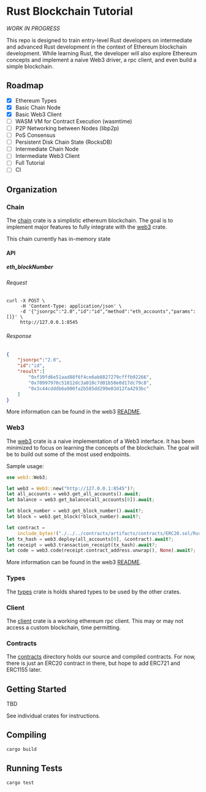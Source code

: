 # Rust Blockchain Tutorial

_WORK IN PROGRESS_

This repo is designed to train entry-level Rust developers on intermediate and advanced Rust development in the context of Ethereum blockchain development.
While learning Rust, the developer will also explore Ethereum concepts and implement a naive Web3 driver, a rpc client, and even build a simple blockchain.

## Roadmap

- [x] Ethereum Types
- [x] Basic Chain Node
- [x] Basic Web3 Client
- [ ] WASM VM for Contract Execution (wasmtime)
- [ ] P2P Networking between Nodes (libp2p)
- [ ] PoS Consensus
- [ ] Persistent Disk Chain State (RocksDB)
- [ ] Intermediate Chain Node
- [ ] Intermediate Web3 Client
- [ ] Full Tutorial
- [ ] CI

## Organization

### Chain

The [chain](chain) crate is a simplistic ethereum blockchain. The goal is to implement major features to fully integrate with the [web3](web3) crate.

This chain currently has in-memory state

#### API

##### eth_blockNumber

###### Request
```shell
curl -X POST \
     -H 'Content-Type: application/json' \
     -d '{"jsonrpc":"2.0","id":"id","method":"eth_accounts","params":[]}' \ 
     http://127.0.0.1:8545
```

###### Response

```json
{
    "jsonrpc":"2.0",
    "id":"id",
    "result":[
        "0xf39fd6e51aad88f6f4ce6ab8827279cfffb92266",
        "0x70997970c51812dc3a010c7d01b50e0d17dc79c8",
        "0x3c44cdddb6a900fa2b585dd299e03d12fa4293bc"
    ]
}
```

More information can be found in the web3 [README](chain).

### Web3

The [web3](web3) crate is a naive implementation of a Web3 interface.
It has been minimized to focus on learning the concepts of the blockchain.
The goal will be to build out some of the most used endpoints.

Sample usage:

```rust
use web3::Web3;

let web3 = Web3::new("http://127.0.0.1:8545")?;
let all_accounts = web3.get_all_accounts().await;
let balance = web3.get_balance(all_accounts[0]).await;

let block_number = web3.get_block_number().await?;
let block = web3.get_block(*block_number).await?;

let contract =
    include_bytes!("./../../contracts/artifacts/contracts/ERC20.sol/RustCoinToken.json").to_vec();
let tx_hash = web3.deploy(all_accounts[0], &contract).await?;
let receipt = web3.transaction_receipt(tx_hash).await?;
let code = web3.code(receipt.contract_address.unwrap(), None).await?;
```

More information can be found in the web3 [README](web3).

### Types

The [types](types) crate is holds shared types to be used by the other crates.

### Client

The [client](client) crate is a working ethereum rpc client. This may or may not access a custom blockchain, time permitting.

### Contracts

The [contracts](contracts) directory holds our source and compiled contracts. For now, there is just an ERC20 contract in there, but hope to add ERC721 and ERC1155 later.

## Getting Started

TBD

See individual crates for instructions.

## Compiling

```rust
cargo build
```

## Running Tests

```rust
cargo test
```
